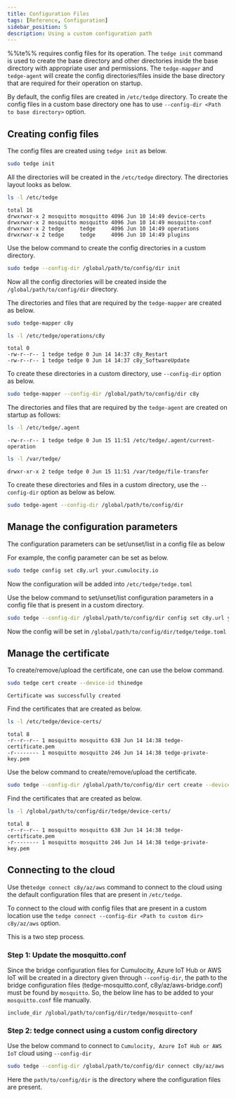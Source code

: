 ```yaml
---
title: Configuration Files
tags: [Reference, Configuration]
sidebar_position: 5
description: Using a custom configuration path
---
```


%%te%% requires config files for its operation. The `tedge init` command is used to create
the base directory and other directories inside the base directory with appropriate user and permissions.
The `tedge-mapper` and `tedge-agent` will create the config
directories/files inside the base directory that are required for their operation on startup.

By default, the config files are created in `/etc/tedge` directory. To create the config files in
a custom base directory one has to use `--config-dir <Path to base directory>` option.

## Creating config files

The config files are created using `tedge init` as below.

```sh
sudo tedge init
```

All the directories will be created in the `/etc/tedge` directory. The directories layout looks as below.

```sh
ls -l /etc/tedge
```

```text title="Output"
total 16
drwxrwxr-x 2 mosquitto mosquitto 4096 Jun 10 14:49 device-certs
drwxrwxr-x 2 mosquitto mosquitto 4096 Jun 10 14:49 mosquitto-conf
drwxrwxr-x 2 tedge     tedge     4096 Jun 10 14:49 operations
drwxrwxr-x 2 tedge     tedge     4096 Jun 10 14:49 plugins
```

Use the below command to create the config directories in a custom directory.

```sh
sudo tedge --config-dir /global/path/to/config/dir init
```

Now all the config directories will be created inside the `/global/path/to/config/dir` directory.

The directories and files that are required by the `tedge-mapper` are created as below.

```sh
sudo tedge-mapper c8y
```

```sh
ls -l /etc/tedge/operations/c8y
```

```text title="Output"
total 0
-rw-r--r-- 1 tedge tedge 0 Jun 14 14:37 c8y_Restart
-rw-r--r-- 1 tedge tedge 0 Jun 14 14:37 c8y_SoftwareUpdate
```

To create these directories in a custom directory, use `--config-dir` option as below.

```sh
sudo tedge-mapper --config-dir /global/path/to/config/dir c8y
```

The directories and files that are required by the `tedge-agent` are created on startup as follows:

```sh
ls -l /etc/tedge/.agent
```

```text title="Output"
-rw-r--r-- 1 tedge tedge 0 Jun 15 11:51 /etc/tedge/.agent/current-operation
```

```sh
ls -l /var/tedge/
```

```text title="Output"
drwxr-xr-x 2 tedge tedge 0 Jun 15 11:51 /var/tedge/file-transfer
```

To create these directories and files in a custom directory, use the `--config-dir` option as below as below.

```sh
sudo tedge-agent --config-dir /global/path/to/config/dir
```

## Manage the configuration parameters

The configuration parameters can be set/unset/list in a config file as below

For example, the config parameter can be set as below.

```sh
sudo tedge config set c8y.url your.cumulocity.io
```

Now the configuration will be added into `/etc/tedge/tedge.toml`

Use the below command to set/unset/list configuration parameters in a config file that is present
in a custom directory.

```sh
sudo tedge --config-dir /global/path/to/config/dir config set c8y.url your.cumulocity.io
```

Now the config will be set in `/global/path/to/config/dir/tedge/tedge.toml`

## Manage the certificate

To create/remove/upload the certificate, one can use the below command.

```sh
sudo tedge cert create --device-id thinedge
```

```text title="Output"
Certificate was successfully created
```

Find the certificates that are created as below.

```sh
ls -l /etc/tedge/device-certs/
```

```text title="Output"
total 8
-r--r--r-- 1 mosquitto mosquitto 638 Jun 14 14:38 tedge-certificate.pem
-r-------- 1 mosquitto mosquitto 246 Jun 14 14:38 tedge-private-key.pem
```

Use the below command to create/remove/upload the certificate.

```sh
sudo tedge --config-dir /global/path/to/config/dir cert create --device-id thinedge
```

Find the certificates that are created as below.

```sh
ls -l /global/path/to/config/dir/tedge/device-certs/
```

```text title="Output"
total 8
-r--r--r-- 1 mosquitto mosquitto 638 Jun 14 14:38 tedge-certificate.pem
-r-------- 1 mosquitto mosquitto 246 Jun 14 14:38 tedge-private-key.pem
```

## Connecting to the cloud

Use the`tedge connect c8y/az/aws` command to connect to the cloud using the default configuration files
that are present in `/etc/tedge`.

To connect to the cloud with config files that are present in a custom location use
the `tedge connect --config-dir <Path to custom dir> c8y/az/aws` option.

This is a two step process.

### Step 1: Update the mosquitto.conf

Since the bridge configuration files for Cumulocity, Azure IoT Hub or AWS IoT will be created in a directory given through `--config-dir`,
the path to the bridge configuration files (tedge-mosquitto.conf, c8y/az/aws-bridge.conf) must be found by `mosquitto`.
So, the below line has to be added to your `mosquitto.conf` file manually.

```text title="file: /etc/mosquitto/mosquitto.conf"
include_dir /global/path/to/config/dir/tedge/mosquitto-conf
```

### Step 2: tedge connect using a custom config directory

Use the below command to connect to `Cumulocity, Azure IoT Hub or AWS IoT` cloud using `--config-dir`

```sh
sudo tedge --config-dir /global/path/to/config/dir connect c8y/az/aws
```

Here the `path/to/config/dir` is the directory where the configuration files are present.
